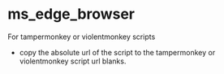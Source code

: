 # ms_edge_browser
For tampermonkey or violentmonkey scripts 
* copy the absolute url of the script to the tampermonkey or violentmonkey script url blanks.
